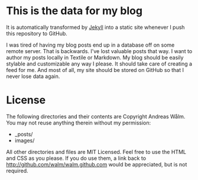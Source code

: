 # This is the data for my blog

It is automatically transformed by [Jekyll](http://github.com/mojombo/jekyll) into a static site whenever I push this repository to GitHub.

I was tired of having my blog posts end up in a database off on some remote server. That is backwards. I've lost valuable posts that way. I want to author my posts locally in Textile or Markdown. My blog should be easily stylable and customizable any way I please. It should take care of creating a feed for me. And most of all, my site should be stored on GitHub so that I never lose data again.

# License

The following directories and their contents are Copyright Andreas W&aring;lm. You may not reuse anything therein without my permission:

- _posts/
- images/

All other directories and files are MIT Licensed. Feel free to use the HTML and CSS as you please. If you do use them, a link back to http://github.com/walm/walm.github.com would be appreciated, but is not required.
